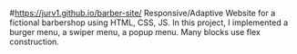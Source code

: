 #https://jurv1.github.io/barber-site/
Responsive/Adaptive Website for a fictional barbershop using HTML, CSS, JS. In this project, I implemented a burger menu, a swiper menu, a popup menu. Many blocks use flex construction.
